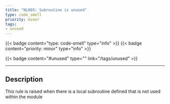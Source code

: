 ```yaml
---
title: "NL005: Subroutine is unused"
type: code_smell
priority: minor
tags:
- unused 
---
```


{{< badge content="type: code-smell" type="info" >}}
{{< badge content="priority: minor" type="info" >}}


{{< badge content="#unused" type="" link="/tags/unused" >}}

---

## Description
This rule is raised when there is a local subroutine defined that is not used within the module
